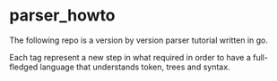 # parser_howto

The following repo is a version by version parser tutorial written in go.

Each tag represent a new step in what required in order to have a full-fledged
language that understands token, trees and syntax.


